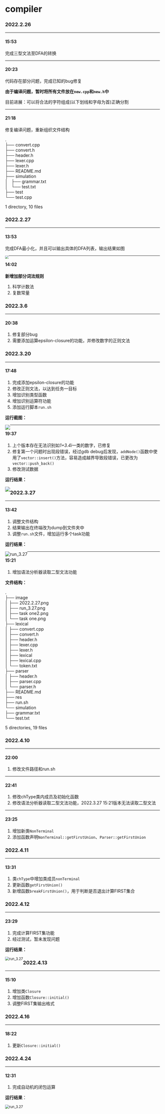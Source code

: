 # compiler

### 2022.2.26

---

#### 15:53

完成三型文法至DFA的转换

---

#### 20:23

代码存在部分问题，完成已知的bug修复 

**由于编译问题，暂时将所有文件放在`new.cpp`和`new.h`中** 

目前进展：可以将合法的字符组成(以下划线和字母为首)正确分割

---

#### 21:18

修复编译问题，重新组织文件结构

.  
├── convert.cpp  
├── convert.h  
├── header.h  
├── lexer.cpp  
├── lexer.h  
├── README.md  
├── simulation  
│   ├── grammar.txt  
│   └── test.txt  
├── test  
└── test.cpp  

1 directory, 10 files



### 2022.2.27

---

#### 13:53

完成DFA最小化，并且可以输出具体的DFA列表，输出结果如图

<img src="image/2022.2.27.png" style="zoom: 67%;float: left" />

---

#### 14:02

**新增加部分词法规则**  

1. 科学计数法
2. 复数常量



### 2022.3.6

---

#### 20:38

1. 修复部分bug
2. 需要添加运算epsilon-closure的功能，并修改数字的正则文法



### 2022.3.20

---

#### 17:48

1. 完成添加epsilon-closure的功能
2. 修改正则文法，以达到任务一目标
3. 增加识别类型函数
4. 增加识别运算符功能
5. 添加运行脚本`run.sh`



**运行截图：**

<img src="image/task one.png" style="zoom: 100%;float: left" />



---

#### 19:37

1. 上个版本存在无法识别如*1+3.4i*一类的数字，已修复
2. 修复第一个问题时出现段错误，经过gdb debug后发现，`addNode()`函数中使用了`vector::insert()`方法，容易造成越界导致段错误，已更改为`vector::push_back()`
3. 修改测试数据



**运行结果：**

<img src="image/task one2.png" style="zoom: 100%;float: left" />



### 2022.3.27

---

#### 13:42

1. 调整文件结构
2. 结果输出在终端改为dump到文件夹中
3. 调整`run.sh`文件，增加运行多个task功能



**运行结果：**

<img src="image/run_3.27.png" alt="run_3.27" style="zoom:100%;float:left" />

---

#### 15:21

1. 增加语法分析器读取二型文法功能



**文件结构：**

.   
├── image   
│   ├── 2022.2.27.png   
│   ├── run_3.27.png    
│   ├── task one2.png   
│   └── task one.png    
├── lexical     
│   ├── convert.cpp     
│   ├── convert.h   
│   ├── header.h    
│   ├── lexer.cpp   
│   ├── lexer.h     
│   ├── lexical     
│   ├── lexical.cpp     
│   └── token.txt   
├── parser  
│   ├── header.h    
│   ├── parser.cpp  
│   └── parser.h    
├── README.md   
├── res     
├── run.sh  
└── simulation  
    ├── grammar.txt     
    └── test.txt    

5 directories, 19 files 



### 2022.4.10

---

#### 22:00

1. 修改文件路径和run.sh

---

#### 22:41

1. 修改chType类内成员及初始化函数
2. 修改语法分析器读取二型文法功能，2022.3.27 15:21版本无法读取二型文法

---

#### 23:25

1. 增加新类`NonTerminal`
2. 添加函数声明`NonTerminal::getFirstUnion`、`Parser::getFirstUnion`



### 2022.4.11

---

#### 13:31

1. 类`chType`中增加类成员`nonTerminal`
2. 更新函数`getFirstUnion()`
3. 新增函数`breakFirstUnion()`，用于判断是否退出计算FIRST集合



### 2022.4.12

---

#### 23:29

1. 完成计算FIRST集功能
2. 经过测试，暂未发现问题



**运行结果：**

<img src="image/run_4.12.png" alt="run_3.27" style="zoom:80%;float:left" />



### 2022.4.13

---

#### 15:10

1. 增加类`Closure`
2. 增加函数`Closure::initial()`
3. 调整FIRST集输出格式



### 2022.4.16

---

#### 18:22

1. 更新`Closure::initial()`



### 2022.4.24

---

#### 12:31

1. 完成自动机的闭包运算



**运行结果**：

<img src="image/run_4.24.png" alt="run_3.27" style="zoom:80%;float:left" />
